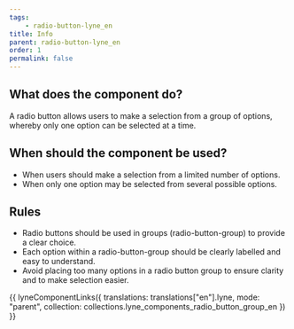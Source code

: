 ```yaml
---
tags: 
    - radio-button-lyne_en
title: Info
parent: radio-button-lyne_en
order: 1
permalink: false
---
```


## What does the component do?
A radio button allows users to make a selection from a group of options, whereby only one option can be selected at a time.

## When should the component be used?
* When users should make a selection from a limited number of options.
* When only one option may be selected from several possible options.

## Rules
* Radio buttons should be used in groups (radio-button-group) to provide a clear choice.
* Each option within a radio-button-group should be clearly labelled and easy to understand.
* Avoid placing too many options in a radio button group to ensure clarity and to make selection easier.

{{ lyneComponentLinks({
  translations: translations["en"].lyne,
  mode: "parent",
  collection: collections.lyne_components_radio_button_group_en
}) }}
